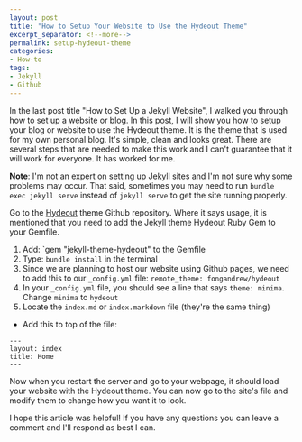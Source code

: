 ```yaml
---
layout: post
title: "How to Setup Your Website to Use the Hydeout Theme"
excerpt_separator: <!--more-->
permalink: setup-hydeout-theme
categories: 
- How-to
tags:
- Jekyll
- Github
---
```


In the last post title "How to Set Up a Jekyll Website", I walked you through how to set up a website or blog. In this post, I will show you how to setup your blog or website to use the Hydeout theme. It is the theme that is used for my own personal blog. It's simple, clean and looks great. There are several steps that are needed to make this work and I can't guarantee that it will work for everyone. It has worked for me. 

**Note**: I'm not an expert on setting up Jekyll sites and I'm not sure why some problems may occur. That said, sometimes you may need to run `bundle exec jekyll serve` instead of `jekyll serve` to get the site running properly.

<!--more-->

Go to the [Hydeout](https://github.com/fongandrew/hydeout) theme Github repository. Where it says usage, it is mentioned that you need to add the Jekyll theme Hydeout Ruby Gem to your Gemfile.

1. Add: `gem "jekyll-theme-hydeout" to the Gemfile
2. Type: `bundle install` in the terminal
3. Since we are planning to host our website using Github pages, we need to add this to our `_config.yml` file: `remote_theme: fongandrew/hydeout`
4. In your `_config.yml` file, you should see a line that says `theme: minima`. Change `minima` to `hydeout`
5. Locate the `index.md` or `index.markdown` file (they're the same thing)
  - Add this to top of the file: 

```
---
layout: index
title: Home
---
```

Now when you restart the server and go to your webpage, it should load your website with the Hydeout theme. You can now go to the site's file and modify them to change how you want it to look. 

I hope this article was helpful! If you have any questions you can leave a comment and I'll respond as best I can.
